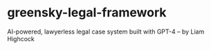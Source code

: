# greensky-legal-framework
AI-powered, lawyerless legal case system built with GPT-4 – by Liam Highcock
